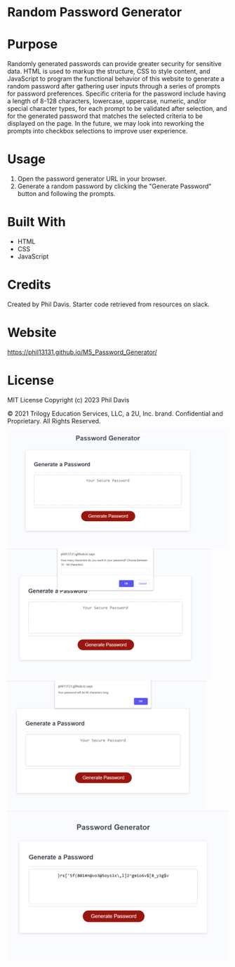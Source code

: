 # Random Password Generator

# Purpose
Randomly generated passwords can provide greater security for sensitive data. HTML is used to markup the structure, CSS to style content, and JavaScript to program the functional behavior of this website to generate a random password after gathering user inputs through a series of prompts for password preferences. Specific criteria for the password include having a length of 8-128 characters, lowercase, uppercase, numeric, and/or special character types, for each prompt to be validated after selection, and for the generated password that matches the selected criteria to be displayed on the page. In the future, we may look into reworking the prompts into checkbox selections to improve user experience.

# Usage
1. Open the password generator URL in your browser.
2. Generate a random password by clicking the "Generate Password" button and following the prompts.

# Built With
* HTML
* CSS
* JavaScript

# Credits
Created by Phil Davis.
Starter code retrieved from resources on slack.

# Website
https://phil13131.github.io/M5_Password_Generator/

# License
MIT License
 Copyright (c)  2023 Phil Davis

© 2021 Trilogy Education Services, LLC, a 2U, Inc. brand. Confidential and Proprietary. All Rights Reserved.

<img width="854" alt="Screen Shot 2023-01-10 at 18 48 19 PM" src="images/Screenshot 2023-01-10 184458.png">
<img width="465" alt="Screen Shot 2023-01-10 at 18 51 49 PM" src="images/Screenshot 2023-01-10 191332.png">
<img width="453" alt="Screen Shot 2023-01-10 at 18 54 01 PM" src="images/Screenshot 2023-01-10 191419.png">
<img width="837" alt="Screen Shot 2023-01-10 at 18 58 23 PM" src="images/Screenshot 2023-01-10 191536.png">